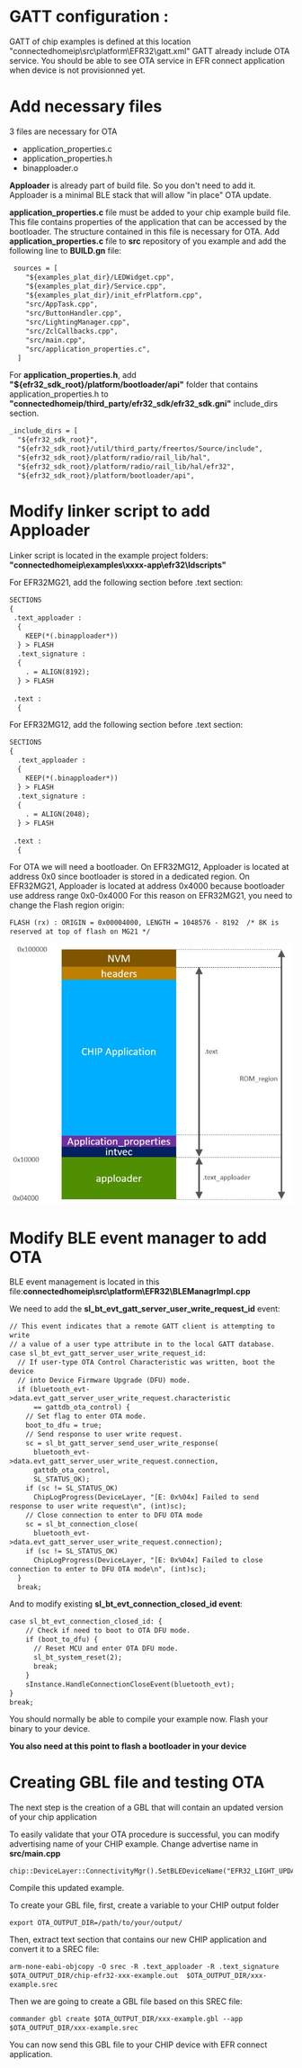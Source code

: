 # GATT configuration :

GATT of chip examples is defined at this location "connectedhomeip\src\platform\EFR32\gatt.xml"
GATT already include OTA service. You should be able to see OTA service in EFR connect application when device is not provisionned yet.


# Add necessary files

3 files are necessary for OTA
 - application_properties.c
 - application_properties.h
 - binapploader.o

**Apploader** is already part of build file. So you don't need to add it. Apploader is a minimal BLE stack that will allow "in place" OTA update.

**application_properties.c** file must be added to your chip example build file. This file contains properties of the application that can be accessed by the bootloader. The structure contained in this file is necessary for OTA. Add **application_properties.c** file to **src** repository of you example and add the following line to **BUILD.gn** file:

```
 sources = [
    "${examples_plat_dir}/LEDWidget.cpp",
    "${examples_plat_dir}/Service.cpp",
    "${examples_plat_dir}/init_efrPlatform.cpp",
    "src/AppTask.cpp",
    "src/ButtonHandler.cpp",
    "src/LightingManager.cpp",
    "src/ZclCallbacks.cpp",
    "src/main.cpp",
    "src/application_properties.c",
  ]

```

For **application_properties.h**, add **"${efr32_sdk_root}/platform/bootloader/api"** folder that contains application_properties.h to **"connectedhomeip/third_party/efr32_sdk/efr32_sdk.gni"** include_dirs section.

```
_include_dirs = [
  "${efr32_sdk_root}",
  "${efr32_sdk_root}/util/third_party/freertos/Source/include",
  "${efr32_sdk_root}/platform/radio/rail_lib/hal",
  "${efr32_sdk_root}/platform/radio/rail_lib/hal/efr32",
  "${efr32_sdk_root}/platform/bootloader/api",

```

# Modify linker script to add Apploader

Linker script is located in the example project folders: **"connectedhomeip\examples\xxxx-app\efr32\ldscripts"**

For EFR32MG21, add the following section before .text section:

```
SECTIONS
{
 .text_apploader :
  {
    KEEP(*(.binapploader*))
  } > FLASH
  .text_signature :
  {
    . = ALIGN(8192);
  } > FLASH

 .text :
  {
```

For EFR32MG12, add the following section before .text section:

```
SECTIONS
{
  .text_apploader :
  {
    KEEP(*(.binapploader*))
  } > FLASH
  .text_signature :
  {
    . = ALIGN(2048);
  } > FLASH

 .text :
  {
```

For OTA we will need a bootloader. On EFR32MG12, Apploader is located at address 0x0 since bootloader is stored in a dedicated region. On EFR32MG21, Apploader is located at address 0x4000 because bootloader use address range 0x0-0x4000
For this reason on EFR32MG21, you need to change the Flash region origin:

```
FLASH (rx) : ORIGIN = 0x00004000, LENGTH = 1048576 - 8192  /* 8K is reserved at top of flash on MG21 */
```

![Memory Mapping of EFR32MG21](mmapEFR32MG21.JPG?raw=true "Memory Mapping of EFR32MG21")


# Modify BLE event manager to add OTA 

BLE event management is located in this file:**connectedhomeip\src\platform\EFR32\BLEManagrImpl.cpp**

We need to add the **sl_bt_evt_gatt_server_user_write_request_id** event:

```
// This event indicates that a remote GATT client is attempting to write
// a value of a user type attribute in to the local GATT database.
case sl_bt_evt_gatt_server_user_write_request_id:
  // If user-type OTA Control Characteristic was written, boot the device
  // into Device Firmware Upgrade (DFU) mode.
  if (bluetooth_evt->data.evt_gatt_server_user_write_request.characteristic
      == gattdb_ota_control) {
    // Set flag to enter OTA mode.
    boot_to_dfu = true;
    // Send response to user write request.
    sc = sl_bt_gatt_server_send_user_write_response(
      bluetooth_evt->data.evt_gatt_server_user_write_request.connection,
      gattdb_ota_control,
      SL_STATUS_OK);
    if (sc != SL_STATUS_OK)
      ChipLogProgress(DeviceLayer, "[E: 0x%04x] Failed to send response to user write request\n", (int)sc);
    // Close connection to enter to DFU OTA mode
    sc = sl_bt_connection_close(
      bluetooth_evt->data.evt_gatt_server_user_write_request.connection);
    if (sc != SL_STATUS_OK)
      ChipLogProgress(DeviceLayer, "[E: 0x%04x] Failed to close connection to enter to DFU OTA mode\n", (int)sc);
  }
  break;

```

And to modify existing **sl_bt_evt_connection_closed_id event**: 

```
case sl_bt_evt_connection_closed_id: {
    // Check if need to boot to OTA DFU mode.
    if (boot_to_dfu) {
      // Reset MCU and enter OTA DFU mode.
      sl_bt_system_reset(2);
      break;
    }
    sInstance.HandleConnectionCloseEvent(bluetooth_evt);
}
break;
```


You should normally be able to compile your example now. 
Flash your binary to your device. 

**You also need at this point to flash a bootloader in your device**


# Creating GBL file and testing OTA


The next step is the creation of a GBL that will contain an updated version of your chip application

To easily validate that your OTA procedure is successful, you can modify advertising name of your CHIP example.
Change advertise name in **src/main.cpp**


```
chip::DeviceLayer::ConnectivityMgr().SetBLEDeviceName("EFR32_LIGHT_UPDATED");

```
Compile this updated example.

To create your GBL file, first, create a variable to your CHIP output folder 

```
export OTA_OUTPUT_DIR=/path/to/your/output/
```

Then, extract text section that contains our new CHIP application and convert it to a SREC file:

```
arm-none-eabi-objcopy -O srec -R .text_apploader -R .text_signature  $OTA_OUTPUT_DIR/chip-efr32-xxx-example.out  $OTA_OUTPUT_DIR/xxx-example.srec
```

Then we are going to create a GBL file based on this SREC file:

```
commander gbl create $OTA_OUTPUT_DIR/xxx-example.gbl --app $OTA_OUTPUT_DIR/xxx-example.srec 
```

You can now send this GBL file to your CHIP device with EFR connect application.


